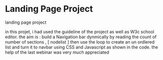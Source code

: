 # Landing Page Project

landing page project

in this projet, i had used the guideline of the project as well as W3c school editor.
the aim is :
build a Navigation bar dynmically by reading the count of number of sections , [ nodelist ]
then use the loop to create an un ordlered list and turn it to navbar using CSS and Javascript as shown in the code.
the help of the last webinar was very much appreciated
